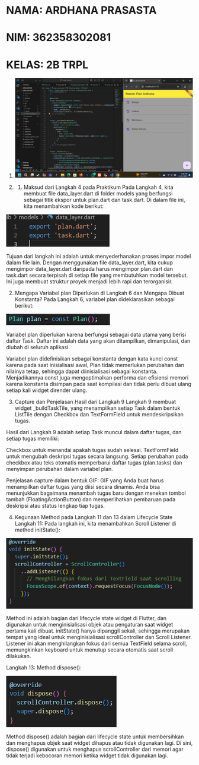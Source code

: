 # NAMA: ARDHANA PRASASTA
# NIM: 362358302081
# KELAS: 2B TRPL

1. ![alt text](image.png)


2. 1. Maksud dari Langkah 4 pada Praktikum
Pada Langkah 4, kita membuat file data_layer.dart di folder models yang berfungsi sebagai titik ekspor untuk plan.dart dan task.dart. Di dalam file ini, kita menambahkan kode berikut:

![alt text](image-1.png)


Tujuan dari langkah ini adalah untuk menyederhanakan proses impor model dalam file lain. Dengan menggunakan file data_layer.dart, kita cukup mengimpor data_layer.dart daripada harus mengimpor plan.dart dan task.dart secara terpisah di setiap file yang membutuhkan model tersebut. Ini juga membuat struktur proyek menjadi lebih rapi dan terorganisir.

2. Mengapa Variabel plan Diperlukan di Langkah 6 dan Mengapa Dibuat Konstanta?
Pada Langkah 6, variabel plan dideklarasikan sebagai berikut:

![alt text](image-3.png)

Variabel plan diperlukan karena berfungsi sebagai data utama yang berisi daftar Task. Daftar ini adalah data yang akan ditampilkan, dimanipulasi, dan diubah di seluruh aplikasi.

Variabel plan didefinisikan sebagai konstanta dengan kata kunci const karena pada saat inisialisasi awal, Plan tidak memerlukan perubahan dan nilainya tetap, sehingga dapat diinisialisasi sebagai konstanta. Menjadikannya const juga mengoptimalkan performa dan efisiensi memori karena konstanta disimpan pada saat kompilasi dan tidak perlu dibuat ulang setiap kali widget dirender ulang.

3. Capture dan Penjelasan Hasil dari Langkah 9
Langkah 9 membuat widget _buildTaskTile, yang menampilkan setiap Task dalam bentuk ListTile dengan Checkbox dan TextFormField untuk mendeskripsikan tugas.

Hasil dari Langkah 9 adalah setiap Task muncul dalam daftar tugas, dan setiap tugas memiliki:

Checkbox untuk menandai apakah tugas sudah selesai.
TextFormField untuk mengubah deskripsi tugas secara langsung.
Setiap perubahan pada checkbox atau teks otomatis memperbarui daftar tugas (plan.tasks) dan menyimpan perubahan dalam variabel plan.

Penjelasan capture dalam bentuk GIF: GIF yang Anda buat harus menampilkan daftar tugas yang diisi secara dinamis. Anda bisa menunjukkan bagaimana menambah tugas baru dengan menekan tombol tambah (FloatingActionButton) dan memperlihatkan pembaruan pada deskripsi atau status lengkap tiap tugas.

4. Kegunaan Method pada Langkah 11 dan 13 dalam Lifecycle State
Langkah 11: Pada langkah ini, kita menambahkan Scroll Listener di method initState():


![alt text](image-4.png)

Method ini adalah bagian dari lifecycle state widget di Flutter, dan digunakan untuk menginisialisasi objek atau pengaturan saat widget pertama kali dibuat. initState() hanya dipanggil sekali, sehingga merupakan tempat yang ideal untuk menginisialisasi scrollController dan Scroll Listener. Listener ini akan menghilangkan fokus dari semua TextField selama scroll, memungkinkan keyboard untuk menutup secara otomatis saat scroll dilakukan.

Langkah 13: Method dispose():

![alt text](image-5.png)

Method dispose() adalah bagian dari lifecycle state untuk membersihkan dan menghapus objek saat widget dihapus atau tidak digunakan lagi. Di sini, dispose() digunakan untuk menghapus scrollController dari memori agar tidak terjadi kebocoran memori ketika widget tidak digunakan lagi.
